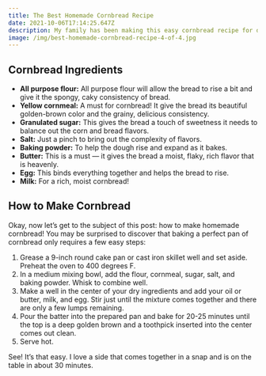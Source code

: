 ```yaml
---
title: The Best Homemade Cornbread Recipe
date: 2021-10-06T17:14:25.647Z
description: My family has been making this easy cornbread recipe for decades.
image: /img/best-homemade-cornbread-recipe-4-of-4.jpg
---
```

## Cornbread Ingredients

* **All purpose flour:** All purpose flour will allow the bread to rise a bit and give it the spongy, caky consistency of bread.
* **Yellow cornmeal:** A must for cornbread! It give the bread its beautiful golden-brown color and the grainy, delicious consistency.
* **Granulated sugar:** This gives the bread a touch of sweetness it needs to balance out the corn and bread flavors.
* **Salt:** Just a pinch to bring out the complexity of flavors.
* **Baking powder:** To help the dough rise and expand as it bakes.
* **Butter:** This is a must — it gives the bread a moist, flaky, rich flavor that is heavenly.
* **Egg:** This binds everything together and helps the bread to rise.
* **Milk:** For a rich, moist cornbread!

## How to Make Cornbread

Okay, now let’s get to the subject of this post: how to make homemade cornbread! You may be surprised to discover that baking a perfect pan of cornbread only requires a few easy steps:

1. Grease a 9-inch round cake pan or cast iron skillet well and set aside. Preheat the oven to 400 degrees F.
2. In a medium mixing bowl, add the flour, cornmeal, sugar, salt, and baking powder. Whisk to combine well.
3. Make a well in the center of your dry ingredients and add your oil or butter, milk, and egg. Stir just until the mixture comes together and there are only a few lumps remaining.
4. Pour the batter into the prepared pan and bake for 20-25 minutes until the top is a deep golden brown and a toothpick inserted into the center comes out clean.
5. Serve hot.

See! It’s that easy. I love a side that comes together in a snap and is on the table in about 30 minutes.